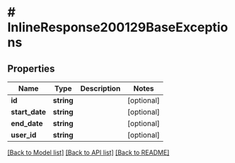 # # InlineResponse200129BaseExceptions

## Properties

Name | Type | Description | Notes
------------ | ------------- | ------------- | -------------
**id** | **string** |  | [optional]
**start_date** | **string** |  | [optional]
**end_date** | **string** |  | [optional]
**user_id** | **string** |  | [optional]

[[Back to Model list]](../../README.md#models) [[Back to API list]](../../README.md#endpoints) [[Back to README]](../../README.md)
